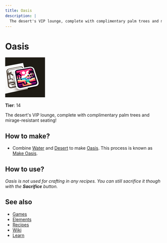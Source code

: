 ```yaml
---
title: Oasis
description: |
  The desert's VIP lounge, complete with complimentary palm trees and mirage-resistant seating!
---
```

# Oasis

![](../images/item.oasis.png)

**Tier**: 14

The desert's VIP lounge, complete with complimentary palm trees and mirage-resistant seating!

## How to make?

* Combine [Water](/wiki/elements/water) and [Desert](/wiki/elements/desert) to make [Oasis](/wiki/elements/oasis). This process is known as [Make Oasis](/wiki/recipes/make-oasis).

## How to use?

_Oasis is not used for crafting in any recipes. You can still sacrifice it though with the **Sacrifice** button._

## See also

* [Games](/wiki/games)
* [Elements](/wiki/elements)
* [Recipes](/wiki/recipes)
* [Wiki](/wiki/index)
* [Learn](/learn/index)